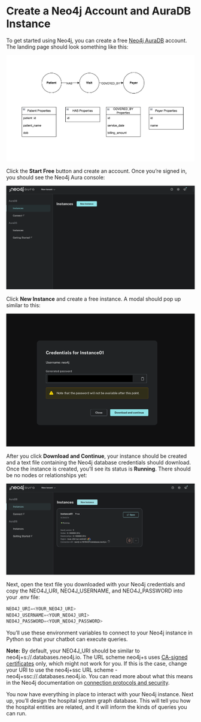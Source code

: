 # Create a Neo4j Account and AuraDB Instance

To get started using Neo4j, you can create a free [Neo4j AuraDB](https://neo4j.com/cloud/aura-free/) account. The landing page should look something like this:

![Neo4j Aura](../assets/graphdb.png 'Neo4j Aura getting started screen')

Click the **Start Free** button and create an account. Once you’re signed in, you should see the Neo4j Aura console:

![Neo4j Aura](../assets/start_free.png 'Create a new Aura instance')

Click **New Instance** and create a free instance. A modal should pop up similar to this:

![Neo4j Aura](../assets/new_instance.png 'New Aura instance modal')

After you click **Download and Continue**, your instance should be created and a text file containing the Neo4j database credentials should download. Once the instance is created, you’ll see its status is **Running**. There should be no nodes or relationships yet:

![Neo4j Aura](../assets/instance_running.png 'Aura running instance')

Next, open the text file you downloaded with your Neo4j credentials and copy the NEO4J_URI, NEO4J_USERNAME, and NEO4J_PASSWORD into your .env file:

```python
NEO4J_URI=<YOUR_NEO4J_URI>
NEO4J_USERNAME=<YOUR_NEO4J_URI>
NEO4J_PASSWORD=<YOUR_NEO4J_PASSWORD>

```

You’ll use these environment variables to connect to your Neo4j instance in Python so that your chatbot can execute queries.

**Note:** By default, your NEO4J_URI should be similar to neo4j+s://.databases.neo4j.io. The URL scheme neo4j+s uses [CA-signed certificates](https://en.wikipedia.org/wiki/Certificate_authority) only, which might not work for you. If this is the case, change your URI to use the neo4j+ssc URL scheme - neo4j+ssc://.databases.neo4j.io. You can read more about what this means in the Neo4j documentation on [connection protocols and security](https://neo4j.com/docs/python-manual/current/connect-advanced/#_connection_protocols_and_security).

You now have everything in place to interact with your Neo4j instance. Next up, you’ll design the hospital system graph database. This will tell you how the hospital entities are related, and it will inform the kinds of queries you can run.
